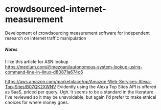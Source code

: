 # crowdsourced-internet-measurement
Development of crowdsourcing measurement software for independent research on internet traffic manipulation

##### Notes #####
I like this article for ASN lookup https://medium.com/@mezgani/autonomous-system-lookup-using-command-line-in-linux-d80871a674c6

https://aws.amazon.com/marketplace/pp/Amazon-Web-Services-Alexa-Top-Sites/B07QK2XWNV Evidently using the Alexa Top Sites API is offered as SaaS, priced per query. Ugh. It seems to be a standard in the literature I've reviewed so it may be unavoidable, but again I'd prefer to make ethical choices for where money goes.
